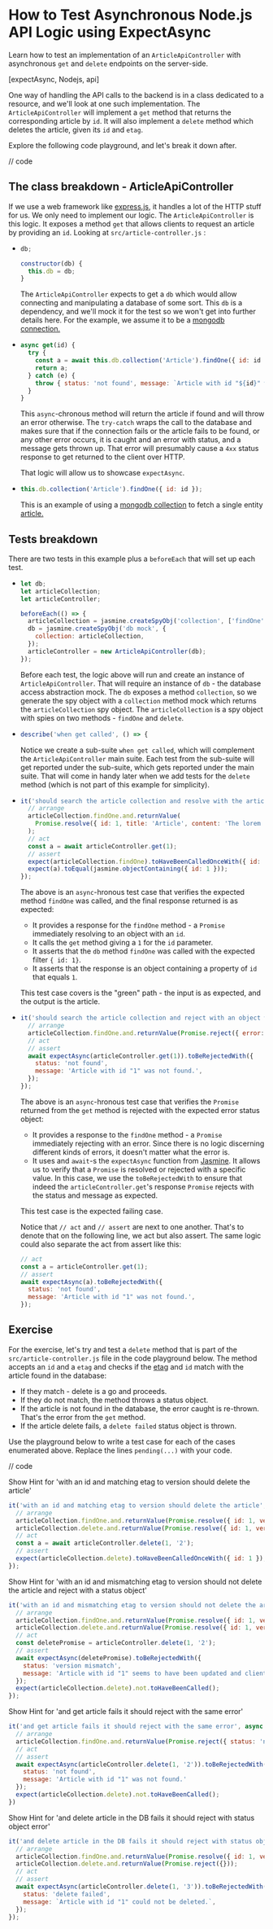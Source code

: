 # How to Test Asynchronous Node.js API Logic using ExpectAsync

Learn how to test an implementation of an `ArticleApiController` with asynchronous `get` and `delete` endpoints on the server-side.

[expectAsync, Nodejs, api]

One way of handling the API calls to the backend is in a class dedicated to a resource, and we'll look at one such implementation. The `ArticleApiController` will implement a `get` method that returns the corresponding article by `id`. It will also implement a `delete` method which deletes the article, given its `id` and `etag`.

Explore the following code playground, and let's break it down after.

// code

## The class breakdown - ArticleApiController

If we use a web framework like [express.js](https://expressjs.com/), it handles a lot of the HTTP stuff for us. We only need to implement our logic. The `ArticleApiController` is this logic. It exposes a method `get` that allows clients to request an article by providing an `id`. Looking at `src/article-controller.js` :

- ```js
  db;

  constructor(db) {
    this.db = db;
  }
  ```

  The `ArticleApiController` expects to get a `db` which would allow connecting and manipulating a database of some sort. This `db` is a dependency, and we'll mock it for the test so we won't get into further details here. For the example, we assume it to be a [mongodb connection.](https://docs.mongodb.com/drivers/node/current/)

- ```js
  async get(id) {
    try {
      const a = await this.db.collection('Article').findOne({ id: id });
      return a;
    } catch (e) {
      throw { status: 'not found', message: `Article with id "${id}" was not found.` };
    }
  }
  ```

  This `async`-chronous method will return the article if found and will throw an error otherwise. The `try-catch` wraps the call to the database and makes sure that if the connection fails or the article fails to be found, or any other error occurs, it is caught and an error with status, and a message gets thrown up. That error will presumably cause a `4xx` status response to get returned to the client over HTTP.

  That logic will allow us to showcase `expectAsync`.

- ```js
  this.db.collection('Article').findOne({ id: id });
  ```

  This is an example of using a [mongodb collection](https://mongodb.github.io/node-mongodb-native/4.1/classes/Collection.html) to fetch a single entity [article.](https://mongodb.github.io/node-mongodb-native/4.1/classes/Collection.html#findOne)

## Tests breakdown

There are two tests in this example plus a `beforeEach` that will set up each test.

- ```js
  let db;
  let articleCollection;
  let articleController;

  beforeEach(() => {
    articleCollection = jasmine.createSpyObj('collection', ['findOne', 'delete']);
    db = jasmine.createSpyObj('db mock', {
      collection: articleCollection,
    });
    articleController = new ArticleApiController(db);
  });
  ```

  Before each test, the logic above will run and create an instance of `ArticleApiController`. That will require an instance of `db` - the database access abstraction mock. The `db` exposes a method `collection`, so we generate the spy object with a `collection` method mock which returns the `articleCollection` spy object. The `articleCollection` is a spy object with spies on two methods - `findOne` and `delete`.

- ```js
  describe('when get called', () => {
  ```

  Notice we create a sub-suite `when get called`, which will complement the `ArticleApiController` main suite. Each test from the sub-suite will get reported under the sub-suite, which gets reported under the main suite. That will come in handy later when we add tests for the `delete` method (which is not part of this example for simplicity).

- ```js
  it('should search the article collection and resolve with the article when found', async () => {
    // arrange
    articleCollection.findOne.and.returnValue(
      Promise.resolve({ id: 1, title: 'Article', content: 'The lorem ipsum ...' })
    );
    // act
    const a = await articleController.get(1);
    // assert
    expect(articleCollection.findOne).toHaveBeenCalledOnceWith({ id: 1 });
    expect(a).toEqual(jasmine.objectContaining({ id: 1 }));
  });
  ```

  The above is an `async`-hronous test case that verifies the expected method `findOne` was called, and the final response returned is as expected:

  - It provides a response for the `findOne` method - a `Promise` immediately resolving to an object with an `id`.
  - It calls the `get` method giving a `1` for the `id` parameter.
  - It asserts that the `db` method `findOne` was called with the expected filter `{ id: 1}`.
  - It asserts that the response is an object containing a property of `id` that equals `1`.

  This test case covers is the "green" path - the input is as expected, and the output is the article.

- ```js
  it('should search the article collection and reject with an object with status and message', async () => {
    // arrange
    articleCollection.findOne.and.returnValue(Promise.reject({ error: 'eee' }));
    // act
    // assert
    await expectAsync(articleController.get(1)).toBeRejectedWith({
      status: 'not found',
      message: 'Article with id "1" was not found.',
    });
  });
  ```

  The above is an `async`-hronous test case that verifies the `Promise` returned from the `get` method is rejected with the expected error status object:

  - It provides a response to the `findOne` method - a `Promise` immediately rejecting with an error. Since there is no logic discerning different kinds of errors, it doesn't matter what the error is.
  - It uses and `await`-s the `expectAsync` function from [Jasmine](https://jasmine.github.io/api/3.9/global.html#expectAsync). It allows us to verify that a `Promise` is resolved or rejected with a specific value. In this case, we use the `toBeRejectedWith` to ensure that indeed the `articleController.get`'s response `Promise` rejects with the status and message as expected.

  This test case is the expected failing case.

  Notice that `// act` and `// assert` are next to one another. That's to denote that on the following line, we act but also assert. The same logic could also separate the act from assert like this:

  ```js
  // act
  const a = articleController.get(1);
  // assert
  await expectAsync(a).toBeRejectedWith({
    status: 'not found',
    message: 'Article with id "1" was not found.',
  });
  ```

## Exercise

For the exercise, let's try and test a `delete` method that is part of the `src/article-controller.js` file in the code playground below. The method accepts an `id` and a `etag` and checks if the [etag](https://en.wikipedia.org/wiki/HTTP_ETag) and `id` match with the article found in the database:

- If they match - delete is a go and proceeds.
- If they do not match, the method throws a status object.
- If the article is not found in the database, the error caught is re-thrown. That's the error from the `get` method.
- If the article delete fails, a `delete failed` status object is thrown.

Use the playground below to write a test case for each of the cases enumerated above. Replace the lines `pending(...)` with your code.

// code

Show Hint for 'with an id and matching etag to version should delete the article'

```js
it('with an id and matching etag to version should delete the article', async () => {
  // arrange
  articleCollection.findOne.and.returnValue(Promise.resolve({ id: 1, version: '2' }));
  articleCollection.delete.and.returnValue(Promise.resolve({ id: 1, version: '2' }));
  // act
  const a = await articleController.delete(1, '2');
  // assert
  expect(articleCollection.delete).toHaveBeenCalledOnceWith({ id: 1 });
});
```

Show Hint for 'with an id and mismatching etag to version should not delete the article and reject with a status object'

```js
it('with an id and mismatching etag to version should not delete the article and reject with a status object', async () => {
  // arrange
  articleCollection.findOne.and.returnValue(Promise.resolve({ id: 1, version: '3' }));
  articleCollection.delete.and.returnValue(Promise.resolve({ id: 1, version: '2' }));
  // act
  const deletePromise = articleController.delete(1, '2');
  // assert
  await expectAsync(deletePromise).toBeRejectedWith({
    status: 'version mismatch',
    message: 'Article with id "1" seems to have been updated and client and server versions do not match.',
  });
  expect(articleCollection.delete).not.toHaveBeenCalled();
});
```

Show Hint for 'and get article fails it should reject with the same error'
```js
it('and get article fails it should reject with the same error', async () => {
  // arrange
  articleCollection.findOne.and.returnValue(Promise.reject({ status: 'not found' }));
  // act
  // assert
  await expectAsync(articleController.delete(1, '2')).toBeRejectedWith({
    status: 'not found',
    message: 'Article with id "1" was not found.'
  });
  expect(articleCollection.delete).not.toHaveBeenCalled();
})
```

Show Hint for 'and delete article in the DB fails it should reject with status object error'

```js
it('and delete article in the DB fails it should reject with status object error', async () => {
  // arrange
  articleCollection.findOne.and.returnValue(Promise.resolve({ id: 1, version: '3' }));
  articleCollection.delete.and.returnValue(Promise.reject({}));
  // act
  // assert
  await expectAsync(articleController.delete(1, '3')).toBeRejectedWith({
    status: 'delete failed',
    message: `Article with id "1" could not be deleted.`,
  });
});
```
